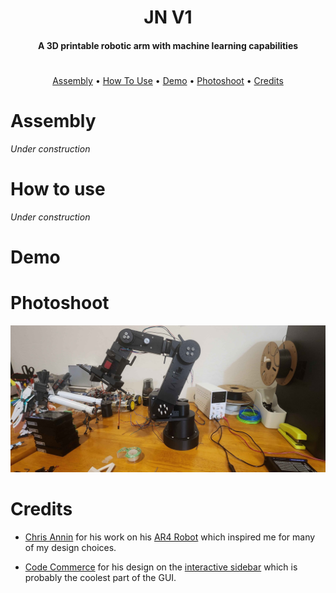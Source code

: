 <h1 align="center">JN V1</h1>

<h4 align="center">A 3D printable robotic arm with machine learning capabilities</h4>


<h1></h1>

<p align="center">
  <a href="#assembly">Assembly</a> •
  <a href="#how-to-use">How To Use</a> • 
  <a href="#demo">Demo</a> •
  <a href="#photoshoot">Photoshoot</a> •
  <a href="#credits">Credits</a>
</p>

# **Assembly**

_Under construction_

# **How to use**

_Under construction_

# **Demo**

# **Photoshoot**
![Pic of Arm](https://github.com/Jstn1321/ML-6-Axis-Arm/blob/main/Photoshoot/20241027_181017.jpg?raw=true)
# **Credits**

- [Chris Annin](https://www.anninrobotics.com/) for his work on his [AR4 Robot](https://www.youtube.com/watch?v=iB2NAgfVjIs&t=90s) which inspired me for many of my design choices.
  
- [Code Commerce](https://www.youtube.com/@codecommerce) for his design on the [interactive sidebar](https://www.youtube.com/watch?v=uy1tgKOnPB0) which is probably the coolest part of the GUI.
